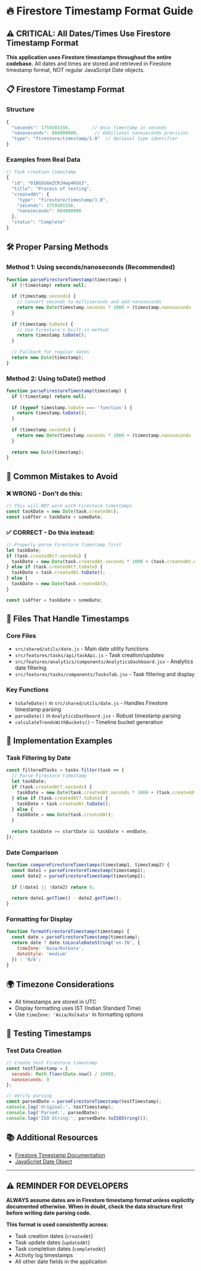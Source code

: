 # 🔥 Firestore Timestamp Format Guide

## ⚠️ CRITICAL: All Dates/Times Use Firestore Timestamp Format

**This application uses Firestore timestamps throughout the entire codebase.** All dates and times are stored and retrieved in Firestore timestamp format, NOT regular JavaScript Date objects.

## 📋 Firestore Timestamp Format

### Structure
```javascript
{
  "seconds": 1759301556,        // Unix timestamp in seconds
  "nanoseconds": 884000000,      // Additional nanoseconds precision
  "type": "firestore/timestamp/1.0"  // Optional type identifier
}
```

### Examples from Real Data
```javascript
// Task creation timestamp
{
  "id": "01BG5G6mZCRJHwp4KGX3",
  "title": "Process of testing",
  "createdAt": {
    "type": "firestore/timestamp/1.0",
    "seconds": 1759301556,
    "nanoseconds": 884000000
  },
  "status": "Complete"
}
```

## 🛠️ Proper Parsing Methods

### Method 1: Using seconds/nanoseconds (Recommended)
```javascript
function parseFirestoreTimestamp(timestamp) {
  if (!timestamp) return null;
  
  if (timestamp.seconds) {
    // Convert seconds to milliseconds and add nanoseconds
    return new Date(timestamp.seconds * 1000 + (timestamp.nanoseconds || 0) / 1000000);
  }
  
  if (timestamp.toDate) {
    // Use Firestore's built-in method
    return timestamp.toDate();
  }
  
  // Fallback for regular dates
  return new Date(timestamp);
}
```

### Method 2: Using toDate() method
```javascript
function parseFirestoreTimestamp(timestamp) {
  if (!timestamp) return null;
  
  if (typeof timestamp.toDate === 'function') {
    return timestamp.toDate();
  }
  
  if (timestamp.seconds) {
    return new Date(timestamp.seconds * 1000 + (timestamp.nanoseconds || 0) / 1000000);
  }
  
  return new Date(timestamp);
}
```

## 🚨 Common Mistakes to Avoid

### ❌ WRONG - Don't do this:
```javascript
// This will NOT work with Firestore timestamps
const taskDate = new Date(task.createdAt);
const isAfter = taskDate > someDate;
```

### ✅ CORRECT - Do this instead:
```javascript
// Properly parse Firestore timestamp first
let taskDate;
if (task.createdAt?.seconds) {
  taskDate = new Date(task.createdAt.seconds * 1000 + (task.createdAt.nanoseconds || 0) / 1000000);
} else if (task.createdAt?.toDate) {
  taskDate = task.createdAt.toDate();
} else {
  taskDate = new Date(task.createdAt);
}

const isAfter = taskDate > someDate;
```

## 📍 Files That Handle Timestamps

### Core Files
- `src/shared/utils/date.js` - Main date utility functions
- `src/features/tasks/api/taskApi.js` - Task creation/updates
- `src/features/analytics/components/AnalyticsDashboard.jsx` - Analytics date filtering
- `src/features/tasks/components/TasksTab.jsx` - Task filtering and display

### Key Functions
- `toSafeDate()` in `src/shared/utils/date.js` - Handles Firestore timestamp parsing
- `parseDate()` in `AnalyticsDashboard.jsx` - Robust timestamp parsing
- `calculateTrendsWithBuckets()` - Timeline bucket generation

## 🔧 Implementation Examples

### Task Filtering by Date
```javascript
const filteredTasks = tasks.filter(task => {
  // Parse Firestore timestamp
  let taskDate;
  if (task.createdAt?.seconds) {
    taskDate = new Date(task.createdAt.seconds * 1000 + (task.createdAt.nanoseconds || 0) / 1000000);
  } else if (task.createdAt?.toDate) {
    taskDate = task.createdAt.toDate();
  } else {
    taskDate = new Date(task.createdAt);
  }
  
  return taskDate >= startDate && taskDate < endDate;
});
```

### Date Comparison
```javascript
function compareFirestoreTimestamps(timestamp1, timestamp2) {
  const date1 = parseFirestoreTimestamp(timestamp1);
  const date2 = parseFirestoreTimestamp(timestamp2);
  
  if (!date1 || !date2) return 0;
  
  return date1.getTime() - date2.getTime();
}
```

### Formatting for Display
```javascript
function formatFirestoreTimestamp(timestamp) {
  const date = parseFirestoreTimestamp(timestamp);
  return date ? date.toLocaleDateString('en-IN', { 
    timeZone: 'Asia/Kolkata',
    dateStyle: 'medium' 
  }) : 'N/A';
}
```

## 🌍 Timezone Considerations

- All timestamps are stored in UTC
- Display formatting uses IST (Indian Standard Time)
- Use `timeZone: 'Asia/Kolkata'` in formatting options

## 🧪 Testing Timestamps

### Test Data Creation
```javascript
// Create test Firestore timestamp
const testTimestamp = {
  seconds: Math.floor(Date.now() / 1000),
  nanoseconds: 0
};

// Verify parsing
const parsedDate = parseFirestoreTimestamp(testTimestamp);
console.log('Original:', testTimestamp);
console.log('Parsed:', parsedDate);
console.log('ISO String:', parsedDate.toISOString());
```

## 📚 Additional Resources

- [Firestore Timestamp Documentation](https://firebase.google.com/docs/reference/js/firebase.firestore.Timestamp)
- [JavaScript Date Object](https://developer.mozilla.org/en-US/docs/Web/JavaScript/Reference/Global_Objects/Date)

---

## ⚠️ REMINDER FOR DEVELOPERS

**ALWAYS assume dates are in Firestore timestamp format unless explicitly documented otherwise. When in doubt, check the data structure first before writing date parsing code.**

**This format is used consistently across:**
- Task creation dates (`createdAt`)
- Task update dates (`updatedAt`) 
- Task completion dates (`completedAt`)
- Activity log timestamps
- All other date fields in the application
